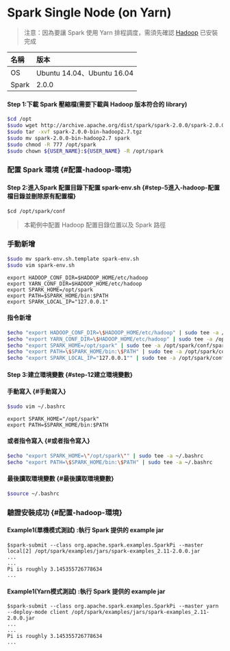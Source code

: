 # Spark Single Node \(on Yarn\)

> 注意：因為要讓 Spark 使用 Yarn 排程調度，需須先確認 [Hadoop](https://max821214.gitbooks.io/teaching-guide/content/hadoop-single-node.html) 已安裝完成

| 名稱 | 版本 |
| :--- | :--- |
| OS | Ubuntu 14.04、Ubuntu 16.04 |
| Spark | 2.0.0 |

#### Step 1:下載 Spark 壓縮檔\(需要下載與 Hadoop 版本符合的 library\)

```bash
$cd /opt
$sudo wget http://archive.apache.org/dist/spark/spark-2.0.0/spark-2.0.0-bin-hadoop2.7.tgz
$sudo tar -xvf spark-2.0.0-bin-hadoop2.7.tgz
$sudo mv spark-2.0.0-bin-hadoop2.7 spark
$sudo chmod -R 777 /opt/spark
$sudo chown ${USER_NAME}:${USER_NAME} -R /opt/spark
```

### 配置 Spark 環境 {#配置-hadoop-環境}

#### Step 2:進入Spark 配置目錄下配置 spark-env.sh {#step-5進入-hadoop-配置檔目錄並刪除原有配置檔}

```
$cd /opt/spark/conf
```

> 本範例中配置 Hadoop 配置目錄位置以及 Spark 路徑

### 手動新增

```bash
$sudo mv spark-env.sh.template spark-env.sh
$sudo vim spark-env.sh
```

```
export HADOOP_CONF_DIR=$HADOOP_HOME/etc/hadoop
export YARN_CONF_DIR=$HADOOP_HOME/etc/hadoop
export SPARK_HOME=/opt/spark
export PATH=$SPARK_HOME/bin:$PATH
export SPARK_LOCAL_IP="127.0.0.1"
```

#### 指令新增

```bash
$echo "export HADOOP_CONF_DIR=\$HADOOP_HOME/etc/hadoop" | sudo tee -a /opt/spark/conf/spark-env.sh
$echo "export YARN_CONF_DIR=\$HADOOP_HOME/etc/hadoop" | sudo tee -a /opt/spark/conf/spark-env.sh
$echo "export SPARK_HOME=/opt/spark" | sudo tee -a /opt/spark/conf/spark-env.sh
$echo "export PATH=\$SPARK_HOME/bin:\$PATH" | sudo tee -a /opt/spark/conf/spark-env.sh
$echo "export SPARK_LOCAL_IP="127.0.0.1"" | sudo tee -a /opt/spark/conf/spark-env.sh
```

#### Step 3:建立環境變數 {#step-12建立環境變數}

#### 手動寫入 {#手動寫入}

```bash
$sudo vim ~/.bashrc
```

```
export SPARK_HOME="/opt/spark"
export PATH=$SPARK_HOME/bin:$PATH
```

#### 或者指令寫入 {#或者指令寫入}

```bash
$echo "export SPARK_HOME=\"/opt/spark\"" | sudo tee -a ~/.bashrc
$echo "export PATH=\$SPARK_HOME/bin:\$PATH" | sudo tee -a ~/.bashrc
```

#### 最後讀取環境變數 {#最後讀取環境變數}

```bash
$source ~/.bashrc
```

### 驗證安裝成功 {#配置-hadoop-環境}

#### Example1\(單機模式測試\) :執行 Spark 提供的 example jar

```
$spark-submit --class org.apache.spark.examples.SparkPi --master local[2] /opt/spark/examples/jars/spark-examples_2.11-2.0.0.jar
...
...
Pi is roughly 3.145355726778634
...
```

#### Example1\(Yarn模式測試\) :執行 Spark 提供的 example jar

```
$spark-submit --class org.apache.spark.examples.SparkPi --master yarn --deploy-mode client /opt/spark/examples/jars/spark-examples_2.11-2.0.0.jar
...
...
Pi is roughly 3.145355726778634
...
```



